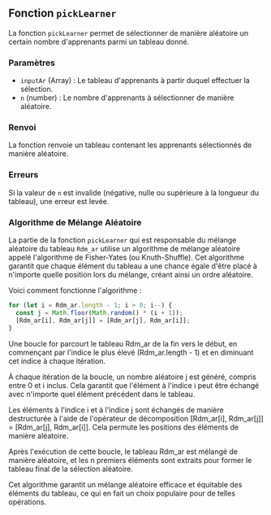 ## Fonction `pickLearner`

La fonction `pickLearner` permet de sélectionner de manière aléatoire un certain nombre d'apprenants parmi un tableau donné.

### Paramètres

- `inputAr` (Array) : Le tableau d'apprenants à partir duquel effectuer la sélection.
- `n` (number) : Le nombre d'apprenants à sélectionner de manière aléatoire.

### Renvoi

La fonction renvoie un tableau contenant les apprenants sélectionnés de manière aléatoire.

### Erreurs

Si la valeur de `n` est invalide (négative, nulle ou supérieure à la longueur du tableau), une erreur est levée.

### Algorithme de Mélange Aléatoire

La partie de la fonction `pickLearner` qui est responsable du mélange aléatoire du tableau `Rdm_ar` utilise un algorithme de mélange aléatoire appelé l'algorithme de Fisher-Yates (ou Knuth-Shuffle). Cet algorithme garantit que chaque élément du tableau a une chance égale d'être placé à n'importe quelle position lors du mélange, créant ainsi un ordre aléatoire.

Voici comment fonctionne l'algorithme :

```javascript
for (let i = Rdm_ar.length - 1; i > 0; i--) {
  const j = Math.floor(Math.random() * (i + 1));
  [Rdm_ar[i], Rdm_ar[j]] = [Rdm_ar[j], Rdm_ar[i]];
}
```

Une boucle for parcourt le tableau Rdm_ar de la fin vers le début, en commençant par l'indice le plus élevé (Rdm_ar.length - 1) et en diminuant cet indice à chaque itération.

À chaque itération de la boucle, un nombre aléatoire j est généré, compris entre 0 et i inclus. Cela garantit que l'élément à l'indice i peut être échangé avec n'importe quel élément précédent dans le tableau.

Les éléments à l'indice i et à l'indice j sont échangés de manière destructurée à l'aide de l'opérateur de décomposition [Rdm_ar[i], Rdm_ar[j]] = [Rdm_ar[j], Rdm_ar[i]]. Cela permute les positions des éléments de manière aléatoire.

Après l'exécution de cette boucle, le tableau Rdm_ar est mélangé de manière aléatoire, et les n premiers éléments sont extraits pour former le tableau final de la sélection aléatoire.

Cet algorithme garantit un mélange aléatoire efficace et équitable des éléments du tableau, ce qui en fait un choix populaire pour de telles opérations.
